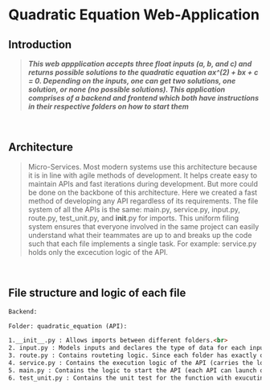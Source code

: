 # **Quadratic Equation Web-Application**


## **Introduction**
> ***This web appplication accepts three float inputs (a, b, and c) and returns possible solutions to the quadratic equation ax^(2) + bx + c = 0. Depending on the inputs, one can get two solutions, one solution, or none (no possible solutions). This application comprises of a backend and frontend which both have instructions in their respective folders on how to start them***
<br>


## **Architecture**
> Micro-Services. Most modern systems use this architecture because it is in line with agile methods of development. It helps create easy to maintain APIs and fast iterations during development. But more could be done on the backbone of this architecture. Here we created a fast method of developing any API regardless of its requirements. The file system of all the APIs is the same: main.py, service.py, input.py, route.py, test_unit.py, and __init__.py for imports. This uniform filing system ensures that everyone involved in the same project can easily understand what their teammates are up to and breaks up the code such that each file implements a single task. For example: service.py holds only the excecution logic of the API.

<br>

## **File structure and logic of each file**
```html
Backend:

Folder: quadratic_equation (API):

1.__init__.py : Allows imports between different folders.<br>
2. input.py : Models inputs and declares the type of data for each input<br>
3. route.py : Contains routeting logic. Since each folder has exactly one API, then this file contains only one route function.<br>
4. service.py : Contains the execution logic of the API (carries the logic for the requirements).<br>
5. main.py : Contains the logic to start the API (each API can launch on its own)<br>
6. test_unit.py : Contains the unit test for the function with exucuting logic in service.py.
```

